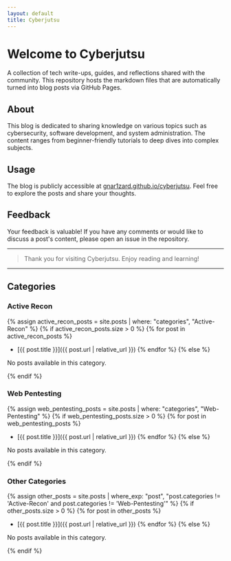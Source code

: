 ```yaml
---
layout: default
title: Cyberjutsu
---
```


# Welcome to Cyberjutsu

A collection of tech write-ups, guides, and reflections shared with the community. This repository hosts the markdown files that are automatically turned into blog posts via GitHub Pages.

## About

This blog is dedicated to sharing knowledge on various topics such as cybersecurity, software development, and system administration. The content ranges from beginner-friendly tutorials to deep dives into complex subjects.

## Usage

The blog is publicly accessible at [gnar1zard.github.io/cyberjutsu](https://gnar1zard.github.io/cyberjutsu). Feel free to explore the posts and share your thoughts.

## Feedback

Your feedback is valuable! If you have any comments or would like to discuss a post's content, please open an issue in the repository.

---

> Thank you for visiting Cyberjutsu. Enjoy reading and learning!

---

## Categories

### Active Recon
{% assign active_recon_posts = site.posts | where: "categories", "Active-Recon" %}
{% if active_recon_posts.size > 0 %}
   {% for post in active_recon_posts %}
   - [{{ post.title }}]({{ post.url | relative_url }})
   {% endfor %}
{% else %}
   <p>No posts available in this category.</p>
{% endif %}

### Web Pentesting
{% assign web_pentesting_posts = site.posts | where: "categories", "Web-Pentesting" %}
{% if web_pentesting_posts.size > 0 %}
   {% for post in web_pentesting_posts %}
   - [{{ post.title }}]({{ post.url | relative_url }})
   {% endfor %}
{% else %}
   <p>No posts available in this category.</p>
{% endif %}

### Other Categories
{% assign other_posts = site.posts | where_exp: "post", "post.categories != 'Active-Recon' and post.categories != 'Web-Pentesting'" %}
{% if other_posts.size > 0 %}
   {% for post in other_posts %}
   - [{{ post.title }}]({{ post.url | relative_url }})
   {% endfor %}
{% else %}
   <p>No posts available in this category.</p>
{% endif %}